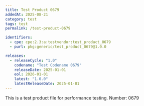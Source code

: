 ```yaml
---
title: Test Product 0679
addedAt: 2025-08-21
category: test
tags: test
permalink: /test-product-0679

identifiers:
  - cpe: cpe:2.3:a:testvendor:test_product_0679
  - purl: pkg:generic/test_product_0679@1.0.0

releases:
  - releaseCycle: "1.0"
    codename: "Test Codename 0679"
    releaseDate: 2025-01-01
    eol: 2026-01-01
    latest: "1.0.0"
    latestReleaseDate: 2025-01-01
---
```


This is a test product file for performance testing. Number: 0679
